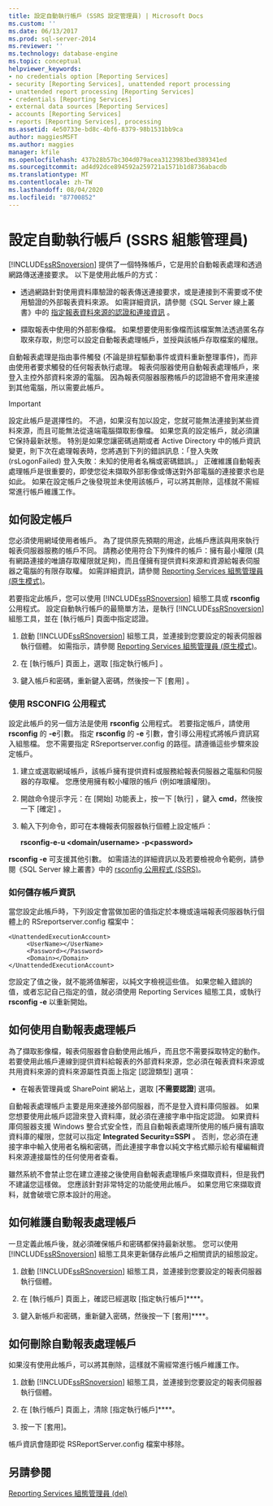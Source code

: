 ```yaml
---
title: 設定自動執行帳戶 (SSRS 設定管理員) | Microsoft Docs
ms.custom: ''
ms.date: 06/13/2017
ms.prod: sql-server-2014
ms.reviewer: ''
ms.technology: database-engine
ms.topic: conceptual
helpviewer_keywords:
- no credentials option [Reporting Services]
- security [Reporting Services], unattended report processing
- unattended report processing [Reporting Services]
- credentials [Reporting Services]
- external data sources [Reporting Services]
- accounts [Reporting Services]
- reports [Reporting Services], processing
ms.assetid: 4e50733e-bd8c-4bf6-8379-98b1531bb9ca
author: maggiesMSFT
ms.author: maggies
manager: kfile
ms.openlocfilehash: 437b28b57bc304d079acea3123983bed389341ed
ms.sourcegitcommit: ad4d92dce894592a259721a1571b1d8736abacdb
ms.translationtype: MT
ms.contentlocale: zh-TW
ms.lasthandoff: 08/04/2020
ms.locfileid: "87700852"
---
```

# <a name="configure-the-unattended-execution-account-ssrs-configuration-manager"></a>設定自動執行帳戶 (SSRS 組態管理員)
  [!INCLUDE[ssRSnoversion](../../includes/ssrsnoversion-md.md)] 提供了一個特殊帳戶，它是用於自動報表處理和透過網路傳送連接要求。 以下是使用此帳戶的方式：  
  
-   透過網路針對使用資料庫驗證的報表傳送連接要求，或是連接到不需要或不使用驗證的外部報表資料來源。 如需詳細資訊，請參閱《SQL Server 線上叢書》中的 [指定報表資料來源的認證和連接資訊](../../integration-services/connection-manager/data-sources.md) 。  
  
-   擷取報表中使用的外部影像檔。 如果想要使用影像檔而該檔案無法透過匿名存取來存取，則您可以設定自動報表處理帳戶，並授與該帳戶存取檔案的權限。  
  
 自動報表處理是指由事件觸發 (不論是排程驅動事件或資料重新整理事件)，而非由使用者要求觸發的任何報表執行處理。 報表伺服器使用自動報表處理帳戶，來登入主控外部資料來源的電腦。 因為報表伺服器服務帳戶的認證絕不會用來連接到其他電腦，所以需要此帳戶。  
  
> [!IMPORTANT]  
>  設定此帳戶是選擇性的。 不過，如果沒有加以設定，您就可能無法連接到某些資料來源，而且可能無法從遠端電腦擷取影像檔。 如果您真的設定帳戶，就必須讓它保持最新狀態。 特別是如果您讓密碼過期或者 Active Directory 中的帳戶資訊變更，則下次在處理報表時，您將遇到下列的錯誤訊息：「登入失敗 (rsLogonFailed) 登入失敗：未知的使用者名稱或密碼錯誤。」 正確維護自動報表處理帳戶是很重要的，即使您從未擷取外部影像或傳送對外部電腦的連接要求也是如此。 如果在設定帳戶之後發現並未使用該帳戶，可以將其刪除，這樣就不需經常進行帳戶維護工作。  
  
## <a name="how-to-configure-the-account"></a>如何設定帳戶  
 您必須使用網域使用者帳戶。 為了提供原先預期的用途，此帳戶應該與用來執行報表伺服器服務的帳戶不同。 請務必使用符合下列條件的帳戶：擁有最小權限 (具有網路連接的唯讀存取權限就足夠)，而且僅擁有提供資料來源和資源給報表伺服器之電腦的有限存取權。 如需詳細資訊，請參閱 [Reporting Services 組態管理員 &#40;原生模式&#41;](../../sql-server/install/reporting-services-configuration-manager-native-mode.md)。  
  
 若要指定此帳戶，您可以使用 [!INCLUDE[ssRSnoversion](../../includes/ssrsnoversion-md.md)] 組態工具或 **rsconfig** 公用程式。 設定自動執行帳戶的最簡單方法，是執行 [!INCLUDE[ssRSnoversion](../../includes/ssrsnoversion-md.md)] 組態工具，並在 [執行帳戶] 頁面中指定認證。  
  
1.  啟動 [!INCLUDE[ssRSnoversion](../../includes/ssrsnoversion-md.md)] 組態工具，並連接到您要設定的報表伺服器執行個體。 如需指示，請參閱 [Reporting Services 組態管理員 &#40;原生模式&#41;](../../sql-server/install/reporting-services-configuration-manager-native-mode.md)。  
  
2.  在 [執行帳戶] 頁面上，選取 [指定執行帳戶]  。  
  
3.  鍵入帳戶和密碼，重新鍵入密碼，然後按一下 [套用]  。  
  
### <a name="using-rsconfig-utility"></a>使用 RSCONFIG 公用程式  
 設定此帳戶的另一個方法是使用 **rsconfig** 公用程式。 若要指定帳戶，請使用 **rsconfig** 的 **-e**引數。 指定 **rsconfig** 的 **-e** 引數，會引導公用程式將帳戶資訊寫入組態檔。 您不需要指定 RSreportserver.config 的路徑。請遵循這些步驟來設定帳戶。  
  
1.  建立或選取網域帳戶，該帳戶擁有提供資料或服務給報表伺服器之電腦和伺服器的存取權。 您應使用擁有較小權限的帳戶 (例如唯讀權限)。  
  
2.  開啟命令提示字元：在 [開始]  功能表上，按一下 [執行]  ，鍵入 **cmd**，然後按一下 [確定]  。  
  
3.  輸入下列命令，即可在本機報表伺服器執行個體上設定帳戶：  
  
     **rsconfig-e-u \<domain/username> -p\<password>**  
  
 **rsconfig -e** 可支援其他引數。 如需語法的詳細資訊以及若要檢視命令範例，請參閱《SQL Server 線上叢書》中的 [rsconfig 公用程式 &#40;SSRS&#41;](../tools/rsconfig-utility-ssrs.md)。  
  
### <a name="how-account-information-is-stored"></a>如何儲存帳戶資訊  
 當您設定此帳戶時，下列設定會當做加密的值指定於本機或遠端報表伺服器執行個體上的 RSreportserver.config 檔案中：  
  
```  
<UnattendedExecutionAccount>  
     <UserName></UserName>  
     <Password></Password>  
     <Domain></Domain>  
</UnattendedExecutionAccount>  
```  
  
 您設定了值之後，就不能將值解密，以純文字檢視這些值。 如果您輸入錯誤的值，或者忘記自己指定的值，就必須使用 Reporting Services 組態工具，或執行 **rsconfig -e** 以重新開始。  
  
## <a name="how-to-use-the-unattended-report-processing-account"></a>如何使用自動報表處理帳戶  
 為了擷取影像檔，報表伺服器會自動使用此帳戶，而且您不需要採取特定的動作。 若要使用此帳戶連線到提供資料給報表的外部資料來源，您必須在報表資料來源或共用資料來源的資料來源屬性頁面上指定 [認證類型]  選項：  
  
-   在報表管理員或 SharePoint 網站上，選取 [**不需要認證**] 選項。  
  
 自動報表處理帳戶主要是用來連接外部伺服器，而不是登入資料庫伺服器。 如果您想要使用此帳戶認證來登入資料庫，就必須在連接字串中指定認證。 如果資料庫伺服器支援 Windows 整合式安全性，而且自動報表處理所使用的帳戶擁有讀取資料庫的權限，您就可以指定 **Integrated Security=SSPI** 。 否則，您必須在連接字串中輸入使用者名稱和密碼，而此連接字串會以純文字格式顯示給有權編輯資料來源連接屬性的任何使用者查看。  
  
 雖然系統不會禁止您在建立連接之後使用自動報表處理帳戶來擷取資料，但是我們不建議您這樣做。 您應該針對非常特定的功能使用此帳戶。 如果您用它來擷取資料，就會破壞它原本設計的用途。  
  
## <a name="how-to-maintain-the-unattended-report-processing-account"></a>如何維護自動報表處理帳戶  
 一旦定義此帳戶後，就必須確保帳戶和密碼都保持最新狀態。 您可以使用 [!INCLUDE[ssRSnoversion](../../includes/ssrsnoversion-md.md)] 組態工具來更新儲存此帳戶之相關資訊的組態設定。  
  
1.  啟動 [!INCLUDE[ssRSnoversion](../../includes/ssrsnoversion-md.md)] 組態工具，並連接到您要設定的報表伺服器執行個體。  
  
2.  在 [執行帳戶] 頁面上，確認已經選取 [指定執行帳戶]****。  
  
3.  鍵入新帳戶和密碼，重新鍵入密碼，然後按一下 [套用]****。  
  
## <a name="how-to-delete-the-unattended-report-processing-account"></a>如何刪除自動報表處理帳戶  
 如果沒有使用此帳戶，可以將其刪除，這樣就不需經常進行帳戶維護工作。  
  
1.  啟動 [!INCLUDE[ssRSnoversion](../../includes/ssrsnoversion-md.md)] 組態工具，並連接到您要設定的報表伺服器執行個體。  
  
2.  在 [執行帳戶] 頁面上，清除 [指定執行帳戶]****。  
  
3.  按一下 [套用]。  
  
 帳戶資訊會隨即從 RSReportServer.config 檔案中移除。  
  
## <a name="see-also"></a>另請參閱  
 [Reporting Services 組態管理員 &#40;del&#41;](../../sql-server/install/reporting-services-configuration-manager-native-mode.md)  
  
  
